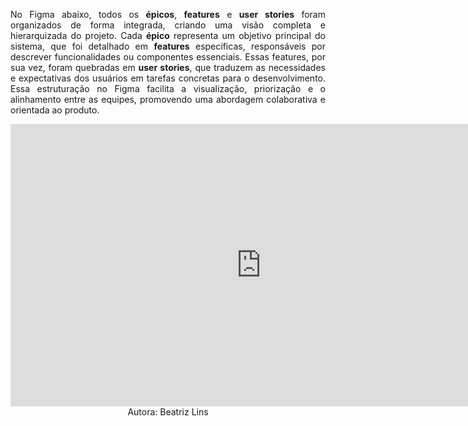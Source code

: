 <p align="justify">No Figma abaixo, todos os <b>épicos</b>, <b>features</b> e <b>user stories</b> foram organizados de forma integrada, criando uma visão completa e hierarquizada do projeto. Cada <b>épico</b> representa um objetivo principal do sistema, que foi detalhado em <b>features</b> específicas, responsáveis por descrever funcionalidades ou componentes essenciais. Essas features, por sua vez, foram quebradas em <b>user stories</b>, que traduzem as necessidades e expectativas dos usuários em tarefas concretas para o desenvolvimento. Essa estruturação no Figma facilita a visualização, priorização e o alinhamento entre as equipes, promovendo uma abordagem colaborativa e orientada ao produto.</p>

<iframe style="border: 1px solid rgba(0, 0, 0, 0.1);" width="800" height="450" src="https://embed.figma.com/design/pqCqTvGrOjLYYs3i9JyXHF/MDS---Story-Map?node-id=0-1&embed-host=share" allowfullscreen></iframe>

<center>Autora: Beatriz Lins </center>